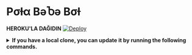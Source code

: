 # Pσƚα BəႦə Bσƚ


<b>HEROKU'LA DAĞIDIN</b>
[![Deploy](https://www.herokucdn.com/deploy/button.svg)](https://heroku.com/deploy?template=https://github.com/offlineflood/PotaBebe.git)



<details>
  <summary><b>If you have a local clone, you can update it by running the following commands.</b></summary>
  
```
git branch -m main master
```
```
git fetch origin
```
```
git branch -u origin/master master
```
```
git remote set-head origin -a
```
</details> 
